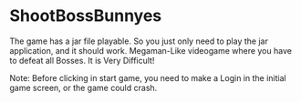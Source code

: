 # ShootBossBunnyes
The game has a jar file playable. So you just only need to play the jar application, and it should work. Megaman-Like videogame where you have to defeat all Bosses. It is Very Difficult!

Note: Before clicking in start game, you need to make a Login in the initial game screen, or the game could crash. 

